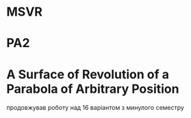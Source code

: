 # MSVR
# PA2
# A Surface of Revolution of a Parabola of Arbitrary Position
продовжував роботу над 16 варіантом з минулого семестру 
